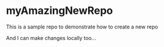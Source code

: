 # myAmazingNewRepo
This is a sample repo to demonstrate how to create a new repo

And I can make changes locally too...

